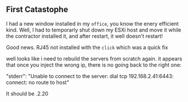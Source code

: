 ## First Catastophe
I had a new window installed in my `office`, you know the enery efficient kind.  Well, I had to temporarly shut down my ESXi host and move it while the contractor installed it, and after restart, it well doesn't restart!

Good news. RJ45 not installed with the `click` which was a quick fix

well looks like i need to rebuild the servers from scratch again.
it appears that once you inject the wrong ip, there is no going back to the right one:

"stderr": "Unable to connect to the server: dial tcp 192.168.2.41:6443: connect: no route to host"

It should be .2.20